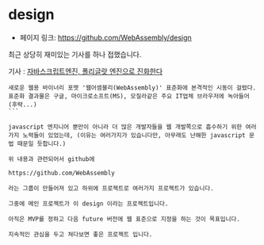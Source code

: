 # design

- 페이지 링크: https://github.com/WebAssembly/design

최근 상당히 재미있는 기사를 하나 접했습니다.

기사 : [자바스크립트엔진, 폴리글랏 엔진으로 진화한다](http://www.zdnet.co.kr/news/news_view.asp?artice_id=20150625131942)

````
새로운 웹용 바이너리 포맷 '웹어셈블리(WebAssembly)' 표준화에 본격적인 시동이 걸렸다. 표준화 결과물은 구글, 마이크로소프트(MS), 모질라같은 주요 IT업체 브라우저에 녹아들어(후략...)
```

javascript 엔지니어 뿐만이 아니라 더 많은 개발자들을 웹 개발쪽으로 흡수하기 위한 여러가지 노력들이 있었는데, (이유는 여러가지가 있습니다만, 아무래도 난해한 javascript 문법 때문일 듯합니다.)

위 내용과 관련되어서 github에

https://github.com/WebAssembly

라는 그룹이 만들어져 있고 하위에 프로젝트로 여러가지 프로젝트가 있습니다.

그중에 메인 프로젝트가 이 design 이라는 프로젝트입니다.

아직은 MVP를 정하고 다음 future 버전에 웹 표준으로 지정을 하는 것이 목표입니다.

지속적인 관심을 두고 쳐다보면 좋은 프로젝트 입니다.

